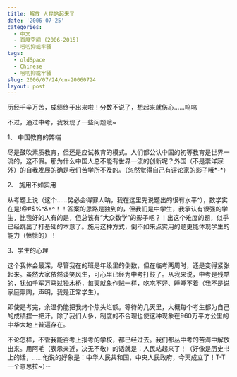```yaml
---
title: 解放 人民站起来了
date: '2006-07-25'
categories:
  - 中文
  - 百度空间 (2006-2015)
  - 唠叨抑或牢骚
tags:
  - oldSpace
  - Chinese
  - 唠叨抑或牢骚
slug: 2006/07/24/cn-20060724
layout: post
---
```

历经千辛万苦，成绩终于出来啦！分数不说了，想起来就伤心……呜呜

 不过，通过中考，我发现了一些问题哦~

 1、 中国教育的弊端

 尽是鼓吹素质教育，但还是应试教育的模式。人们都公认中国的初等教育是世界一流的，这不假。那为什么中国人总不能有世界一流的创新呢？外国（不是崇洋寐外）的自我发展的确是我们苦学所不及的。（忽然觉得自己有评论家的影子哦*-*）

 2、 施用不如实用

 从考题上说（这个……势必会得罪人呐，我在这里先说题出的很有水平^），数学实在是!@#$%^&amp;*^！！答案的思路是独到的，但我们是中学生，我承认有很强的学生，比我好的人有的是，但总该有“大众数学”的影子吧？！出这个难度的题，似乎已经跳出了打基础的本意了。施用这种方式，倒不如来点实用的题更能体现学生的能力（愤愤的）！

 3、学生的心理

 这个我体会最深，尽管我在的班是年级里的倒数，但在临考两周时，还是变得紧张起来。虽然大家依然谈笑风生，可心里已经为中考打鼓了。从我来说，中考是残酷的，犹如千军万马过独木桥，每天就象作贼一样，吃吃不好、睡睡不着（我不是说家庭熏陶，声明，我是正常学生）。

 即使是考完，余温仍能把我烤个焦头烂额。等待的几天里，大概每个考生都为自己的成绩捏一把汗。除了我们人多，制度的不合理也使这种现象在960万平方公里的中华大地上普遍存在。

 不论怎样，不管我能否考上报考的学校，都已经过去。我们都丛中考的苦海中解放出来。用阿毛（表示亲近，决无不敬）的话就是：人民站起来了！（好像是历史书上的话，……他说的好象是：中华人民共和国，中央人民政府，今天成立了！T-T 一个意思拉~）···
